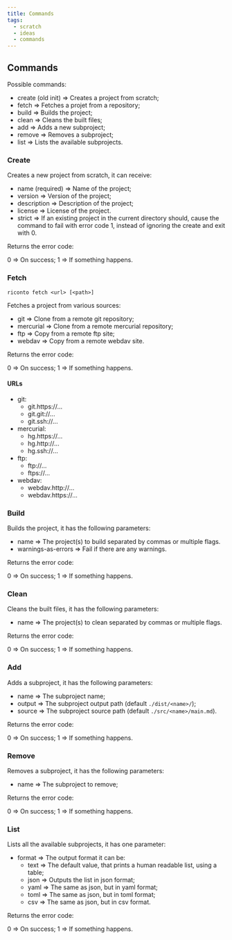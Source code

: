 ```yaml
---
title: Commands
tags:
  - scratch
  - ideas
  - commands
---
```


## Commands ##

Possible commands:

- create (old init) => Creates a project from scratch;
- fetch => Fetches a projet from a repository;
- build => Builds the project;
- clean => Cleans the built files;
- add => Adds a new subproject;
- remove => Removes a subproject;
- list => Lists the available subprojects.

### Create ###

Creates a new project from scratch, it can receive:

- name (required) => Name of the project;
- version => Version of the project;
- description => Description of the project;
- license => License of the project.
- strict => If an existing project in the current directory should, cause the command to fail with error code 1, instead of ignoring the create and exit with 0.

Returns the error code:

0 => On success;
1 => If something happens.

### Fetch ###

`riconto fetch <url> [<path>]`

Fetches a project from various sources:

- git => Clone from a remote git repository;
- mercurial => Clone from a remote mercurial repository;
- ftp => Copy from a remote ftp site;
- webdav => Copy from a remote webdav site.

Returns the error code:

0 => On success;
1 => If something happens.

#### URLs ####

- git:
  - git.https://...
  - git.git://...
  - git.ssh://...
- mercurial:
  - hg.https://...
  - hg.http://...
  - hg.ssh://...
- ftp:
  - ftp://...
  - ftps://...
- webdav:
  - webdav.http://...
  - webdav.https://...

### Build ###

Builds the project, it has the following parameters:

- name => The project(s) to build separated by commas or multiple flags.
- warnings-as-errors => Fail if there are any warnings.

Returns the error code:

0 => On success;
1 => If something happens.

### Clean ###

Cleans the built files, it has the following parameters:

- name => The project(s) to clean separated by commas or multiple flags.

Returns the error code:

0 => On success;
1 => If something happens.

### Add ###

Adds a subproject, it has the following parameters:

- name => The subproject name;
- output => The subproject output path (default `./dist/<name>/`);
- source => The subproject source path (default `./src/<name>/main.md`).

Returns the error code:

0 => On success;
1 => If something happens.

### Remove ###

Removes a subproject, it has the following parameters:

- name => The subproject to remove;

Returns the error code:

0 => On success;
1 => If something happens.

### List ###

Lists all the available subprojects, it has one parameter:

- format => The output format it can be:
  - text => The default value, that prints a human readable list, using a table;
  - json => Outputs the list in json format;
  - yaml => The same as json, but in yaml format;
  - toml => The same as json, but in toml format;
  - csv => The same as json, but in csv format.

Returns the error code:

0 => On success;
1 => If something happens.
